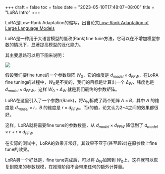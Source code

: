 +++
draft = false
toc = false
date = "2023-05-10T17:48:07+08:00"
title = "LoRA Intro"
+++

LoRA是Low-Rank Adaptation的缩写，出自论文[Low-Rank Adaptation of Large Language Models](https://arxiv.org/abs/2106.09685)

LoRA是一种用于大语言模型的低秩(Rank)fine tune方法，它可以在不增加模型参数的情况下，显著提高模型的泛化能力。

其主要思路可以用下图来说明：

![](/images/dl/lora.webp)

假设我们要fine tune的一个参数矩阵 $W_0$，它的维度是 $d_{model} \times d_{FFW}$，在LoRA fine tuning的过程中，$W_0$是不变的，我们的目标是计算出一个 $\Delta_W$，纬度也是 $d_{model} \times d_{FFW}$，这样 $W_0 + \Delta_W$ 就是我们最终的参数矩阵。

LoRA在这里引入了一个参数r(Rank)，将$\Delta_W$拆成了两个矩阵 $A \times B$，其中 $A$ 的维度是 $d_{model} \times r$，$B$ 的维度是 $r \times d_{FFW}$。而r的值，论文认为2~4之间的效果都很好。

这样，LoRA就将需要fine tune的参数数量，从 $d_{model} \times d_{FFW}$ 降低到了 $d_{model} \times r + r \times d_{FFW}$

在实际的测试中，LoRA的效果非常好，其效果不亚于(甚至超过)在原参数上fine tune的效果。

LoRA另一个好处是，fine tune完成后，可以将 $\Delta_W$加回到 $W_0$上，这样就可以恢复到原来的参数规模，在推理阶段不会带来任何的额外计算量。


